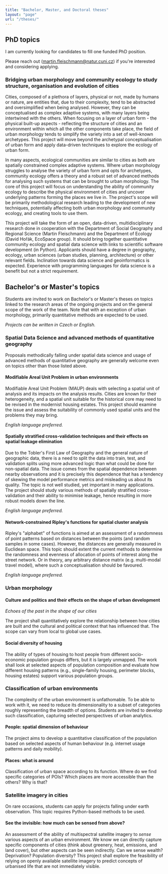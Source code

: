 ```yaml
---
title: "Bachelor, Master, and Doctoral theses"
layout: "page"
url: "/theses/"
---
```


## PhD topics

I am currently looking for candidates to fill one funded PhD position.

Please reach out (<martin.fleischmann@natur.cuni.cz>) if you're interested and considering applying.

### Bridging urban morphology and community ecology to study structure, organisation and evolution of cities

Cities, composed of a plethora of layers, physical or not, made by humans or nature, are entities that, due to their complexity, tend to be abstracted and oversimplified when being analysed.
However, they can be conceptualised as complex adaptive systems, with many layers being intertwined with the others. When focusing on a layer of urban form - the physical built-up aspects - reflecting the structure of cities and an environment within which all the other components take place, the field of urban morphology tends to simplify the variety into a set of well-known archetypes. This project will move beyond the archetypal conceptualisation of urban form and apply data-driven techniques to explore the ecology of urban form.

In many aspects, ecological communities are similar to cities as both are spatially constrained complex adaptive systems. Where urban morphology struggles to analyse the variety of urban form and opts for archetypes, community ecology offers a theory and a robust set of advanced methods for analysing such systems that can be brought to urban morphology. The core of this project will focus on understanding the ability of community ecology to describe the physical environment of cities and uncover underlying patterns forming the places we live in. The project's scope will be primarily methodological research leading to the development of new techniques, potentially affecting both urban morphology and community ecology, and creating tools to use them.

This project will take the form of an open, data-driven, multidisciplinary research done in cooperation with the Department of Social Geography and Regional Science (Martin Fleischmann) and the Department of Ecology (David Hořák, EcoSpace group). It should bring together quantitative community ecology and spatial data science with links to scientific software development (in Python).
Applicants should have a degree in geography, ecology, urban sciences (urban studies, planning, architecture) or other relevant fields. Inclination towards data science and geoinformatics is expected. Experience with programming languages for data science is a benefit but not a strict requirement.

## Bachelor's or Master's topics

Students are invited to work on Bachelor's or Master's theses on topics linked to the research areas of the ongoing projects and on the general scope of the work of the team. Note that with an exception of urban morphology, primarily quantitative methods are expected to be used.

*Projects can be written in Czech or English.*

### Spatial Data Science and advanced methods of quantitative geography

Proposals methodically falling under spatial data science and usage of advanced methods of quantitative geography are generally welcome even on topics other than those listed above.

#### Modifiable Areal Unit Problem in urban environments

Modifiable Areal Unit Problem (MAUP) deals with selecting a spatial unit of analysis and its impacts on the analysis results. Cities are known for their heterogeneity, and a spatial unit suitable for the historical core may need to be revised in the modernist housing estates. This project should examine the issue and assess the suitability of commonly used spatial units and the problems they may bring.

*English language preferred.*

#### Spatially stratified cross-validation techniques and their effects on spatial leakage elimination

Due to the Tobler's First Law of Geography and the general nature of geographic data, there is a need to split the data into train, test, and validation splits using more advanced logic than what could be done for non-spatial data. The issue comes from the spatial dependence between nearby observations and it is precisely this dependence that has a tendency of skewing the model performance metrics and misleading us about its quality. The topic is not well studied, yet important in many applications. The project should study various methods of spatially stratified cross-validation and their ability to minimise leakage, hence resulting in more robust models down the line.

*English language preferred.*

#### Network-constrained Ripley's functions for spatial cluster analysis

Ripley's "alphabet" of functions is aimed at an assessment of a randomness of point patterns based on distances between the points (and random samples in some cases). However, the distances are generally measured in Euclidean space. This topic should extent the current methods to determine the randomness and evenness of allocation of points of interest along the street network. Or in theory, any arbitrary distance matrix (e.g. multi-modal travel model), where such a conceptualisation should be favoured.

*English language preferred.*

### Urban morphology

#### Culture and politics and their effects on the shape of urban development

*Echoes of the past in the shape of our cities*

The project shall quantitatively explore the relationship between how cities are built and the cultural and political context that has influenced that. The scope can vary from local to global use cases.

#### Social diversity of housing

The ability of types of housing to host people from different socio-economic population groups differs, but it is largely unmapped. The work shall look at selected aspects of population composition and evaluate how different housing patterns (e.g., single-family housing, perimeter blocks, housing estates) support various population groups.

### Classification of urban environments

The complexity of the urban environment is unfathomable. To be able to work with it, we need to reduce its dimensionality to a subset of categories roughly representing the breadth of options. Students are invited to develop such classification, capturing selected perspectives of urban analytics.

#### People: spatial dimension of behaviour

The project aims to develop a quantitative classification of the population based on selected aspects of human behaviour (e.g. internet usage patterns and daily mobility).

#### Places: what is around

Classification of urban space according to its function. Where do we find specific categories of POIs? Which places are more accessible than the others? Why is that?

### Satellite imagery in cities

On rare occasions, students can apply for projects falling under earth observation. This topic requires Python-based methods to be used.

#### See the invisible: how much can be sensed from above?

An assessment of the ability of multispectral satellite imagery to *sense* various aspects of an urban environment. We know we can directly capture specific components of cities (think about greenery, heat, emissions, and land cover), but other aspects can be seen indirectly. Can we sense wealth? Deprivation? Population diversity? This project shall explore the feasibility of relying on openly available satellite imagery to predict concepts of urbanised life that are not immediately visible.